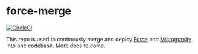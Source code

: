 # force-merge

[![CircleCI](https://circleci.com/gh/artsy/force-merge.svg?style=svg)](https://circleci.com/gh/artsy/force-merge)

This repo is used to continously merge and deploy [Force](https://github.com/artsy/force) and [Microgravity](https://github.com/artsy/microgravity) into one codebase. More docs to come.
